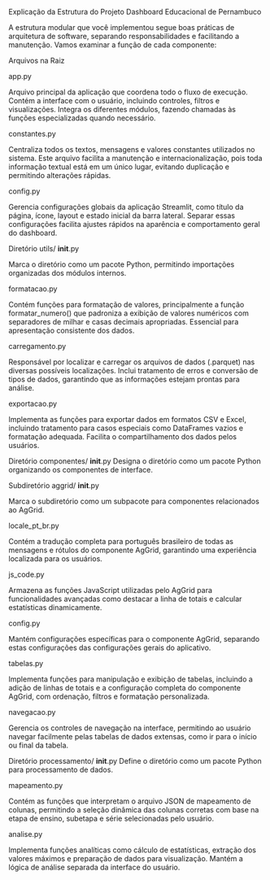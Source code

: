 Explicação da Estrutura do Projeto Dashboard Educacional de Pernambuco

A estrutura modular que você implementou segue boas práticas de arquitetura de software, separando responsabilidades e facilitando a manutenção. Vamos examinar a função de cada componente:

Arquivos na Raiz

app.py

Arquivo principal da aplicação que coordena todo o fluxo de execução. Contém a interface com o usuário, incluindo controles, filtros e visualizações. Integra os diferentes módulos, fazendo chamadas às funções especializadas quando necessário.

constantes.py

Centraliza todos os textos, mensagens e valores constantes utilizados no sistema. Este arquivo facilita a manutenção e internacionalização, pois toda informação textual está em um único lugar, evitando duplicação e permitindo alterações rápidas.

config.py

Gerencia configurações globais da aplicação Streamlit, como título da página, ícone, layout e estado inicial da barra lateral. Separar essas configurações facilita ajustes rápidos na aparência e comportamento geral do dashboard.

Diretório utils/
__init__.py

Marca o diretório como um pacote Python, permitindo importações organizadas dos módulos internos.

formatacao.py

Contém funções para formatação de valores, principalmente a função formatar_numero() que padroniza a exibição de valores numéricos com separadores de milhar e casas decimais apropriadas. Essencial para apresentação consistente dos dados.

carregamento.py

Responsável por localizar e carregar os arquivos de dados (.parquet) nas diversas possíveis localizações. Inclui tratamento de erros e conversão de tipos de dados, garantindo que as informações estejam prontas para análise.

exportacao.py

Implementa as funções para exportar dados em formatos CSV e Excel, incluindo tratamento para casos especiais como DataFrames vazios e formatação adequada. Facilita o compartilhamento dos dados pelos usuários.

Diretório componentes/
__init__.py
Designa o diretório como um pacote Python organizando os componentes de interface.

Subdiretório aggrid/
__init__.py

Marca o subdiretório como um subpacote para componentes relacionados ao AgGrid.

locale_pt_br.py

Contém a tradução completa para português brasileiro de todas as mensagens e rótulos do componente AgGrid, garantindo uma experiência localizada para os usuários.

js_code.py

Armazena as funções JavaScript utilizadas pelo AgGrid para funcionalidades avançadas como destacar a linha de totais e calcular estatísticas dinamicamente.

config.py

Mantém configurações específicas para o componente AgGrid, separando estas configurações das configurações gerais do aplicativo.

tabelas.py

Implementa funções para manipulação e exibição de tabelas, incluindo a adição de linhas de totais e a configuração completa do componente AgGrid, com ordenação, filtros e formatação personalizada.

navegacao.py

Gerencia os controles de navegação na interface, permitindo ao usuário navegar facilmente pelas tabelas de dados extensas, como ir para o início ou final da tabela.

Diretório processamento/
__init__.py
Define o diretório como um pacote Python para processamento de dados.

mapeamento.py

Contém as funções que interpretam o arquivo JSON de mapeamento de colunas, permitindo a seleção dinâmica das colunas corretas com base na etapa de ensino, subetapa e série selecionadas pelo usuário.

analise.py

Implementa funções analíticas como cálculo de estatísticas, extração dos valores máximos e preparação de dados para visualização. Mantém a lógica de análise separada da interface do usuário.
